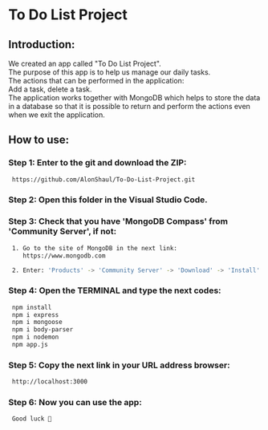 # To Do List Project


## Introduction:
We created an app called "To Do List Project".<br>
The purpose of this app is to help us manage our daily tasks.<br>
The actions that can be performed in the application:<br>
Add a task, delete a task.<br>
The application works together with MongoDB which helps to store the data in a database so that it is possible to return and perform the actions even when we exit the application.


## How to use:
### Step 1: Enter to the git and download the ZIP:
```bash
 https://github.com/AlonShaul/To-Do-List-Project.git
```


### Step 2: Open this folder in the Visual Studio Code.


### Step 3: Check that you have 'MongoDB Compass' from 'Community Server', if not:
```bash
 1. Go to the site of MongoDB in the next link:
    https://www.mongodb.com

 2. Enter: 'Products' -> 'Community Server' -> 'Download' -> 'Install'
```


### Step 4: Open the TERMINAL and type the next codes:
```bash
 npm install
 npm i express
 npm i mongoose
 npm i body-parser
 npm i nodemon
 npm app.js
```


### Step 5: Copy the next link in your URL address browser:
```bash
 http://localhost:3000
```


### Step 6: Now you can use the app:
```bash
 Good luck 🙂
```